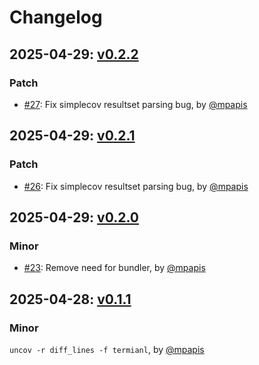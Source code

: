 # Changelog

## 2025-04-29: [v0.2.2](https://github.com/mpapis/uncov/releases/tag/v0.2.2)

### Patch

- [#27](https://github.com/mpapis/uncov/pull/27): Fix simplecov resultset parsing bug, by [@mpapis](https://github.com/mpapis)


## 2025-04-29: [v0.2.1](https://github.com/mpapis/uncov/releases/tag/v0.2.1)

### Patch

- [#26](https://github.com/mpapis/uncov/pull/26): Fix simplecov resultset parsing bug, by [@mpapis](https://github.com/mpapis)


## 2025-04-29: [v0.2.0](https://github.com/mpapis/uncov/releases/tag/v0.2.0)

### Minor

- [#23](https://github.com/mpapis/uncov/pull/23): Remove need for bundler, by [@mpapis](https://github.com/mpapis)


## 2025-04-28: [v0.1.1](https://github.com/mpapis/uncov/releases/tag/v0.1.1)

### Minor

`uncov -r diff_lines -f termianl`, by [@mpapis](https://github.com/mpapis)
